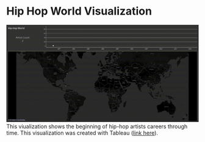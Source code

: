 # Hip Hop World Visualization
![Alt text](hiphopworld.gif "Optional title")
This viualization shows the beginning of hip-hop artists careers through time. This visualization was created with Tableau ([link here](https://public.tableau.com/app/profile/clint.h1907/viz/Hip-HopWorld/Dashboard1)).
